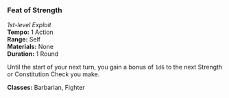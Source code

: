 ### Feat of Strength
*1st-level Exploit*  
**Tempo:** 1 Action  
**Range:** Self  
**Materials:** None  
**Duration:** 1 Round

Until the start of your next turn, you gain a bonus of `1d6` to the next Strength or Constitution Check you make.

**Classes:** Barbarian, Fighter